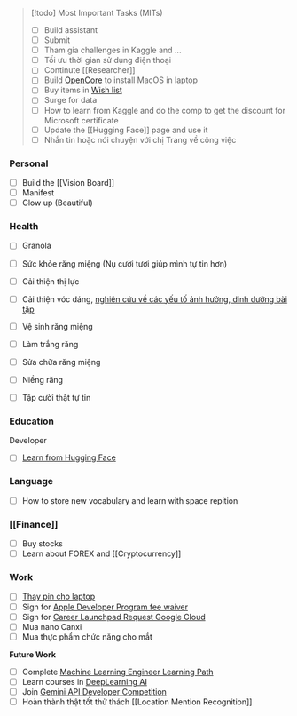 > [!todo] Most Important Tasks (MITs)
> - [ ] Build assistant
> - [ ] Submit 
> - [ ] Tham gia challenges in Kaggle and ...
> - [ ] Tối ưu thời gian sử dụng điện thoại
> - [ ] Continute [[Researcher]]
> - [ ] Build [OpenCore](Apple.md#MacOS) to install MacOS in laptop
> - [ ] Buy items in [Wish list](Objects.md#Wish%20list)
> - [ ] Surge for data
> - [ ] How to learn from Kaggle and do the comp to get the discount for Microsoft certificate
> - [ ] Update the [[Hugging Face]] page and use it
> - [ ] Nhắn tin hoặc nói chuyện với chị Trang về công việc

### Personal

- [ ] Build the [[Vision Board]]
- [ ] Manifest
- [ ] Glow up (Beautiful)

### Health

- [ ] Granola
- [ ] Sức khỏe răng miệng (Nụ cười tươi giúp mình tự tin hơn)
- [ ] Cải thiện thị lực
- [ ] Cải thiện vóc dáng, [nghiên cứu về các yếu tố ảnh hưởng, dinh dưỡng bài tập](Researcher.md)

- [ ] Vệ sinh răng miệng
- [ ] Làm trắng răng
- [ ] Sửa chữa răng miệng
- [ ] Niềng răng
- [ ] Tập cười thật tự tin

### Education

Developer

- [ ]  [Learn from Hugging Face](https://huggingface.co/learn)

### Language

- [ ] How to store new vocabulary and learn with space repition

### [[Finance]]
	
- [ ] Buy stocks
- [ ] Learn about FOREX and [[Cryptocurrency]]

### Work

- [ ] [Thay pin cho laptop](https://linhkienlaptop24h.com/san-pham/pin-dung-cho-laptop-msi-gf63-bty-m6k-)
- [ ] Sign for [Apple Developer Program fee waiver](https://developer.apple.com/support/fee-waiver/)
- [ ] Sign for [Career Launchpad Request Google Cloud](https://cloud.google.com/edu/faculty/career-launchpad)
- [ ] Mua nano Canxi
- [ ] Mua thực phẩm chức năng cho mắt

**Future Work**

- [ ] Complete [Machine Learning Engineer Learning Path](https://www.cloudskillsboost.google/paths/17)
- [ ] Learn courses in [DeepLearning AI](https://www.deeplearning.ai/)
- [ ] Join [Gemini API Developer Competition](https://ai.google.dev/competition)
- [ ] Hoàn thành thật tốt thử thách [[Location Mention Recognition]]